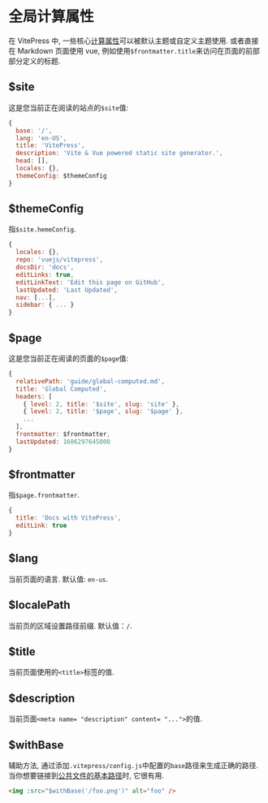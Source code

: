 # 全局计算属性

在 VitePress 中, 一些核心[计算属性](https://v3.vuejs.org/guide/computed.html#computed-properties)可以被默认主题或自定义主题使用. 或者直接在 Markdown 页面使用 vue, 例如使用`$frontmatter.title`来访问在页面的前部部分定义的标题.

## $site

这是您当前正在阅读的站点的`$site`值:

```js
{
  base: '/',
  lang: 'en-US',
  title: 'VitePress',
  description: 'Vite & Vue powered static site generator.',
  head: [],
  locales: {},
  themeConfig: $themeConfig
}
```

## $themeConfig

指`$site.hemeConfig`.

```js
{
  locales: {},
  repo: 'vuejs/vitepress',
  docsDir: 'docs',
  editLinks: true,
  editLinkText: 'Edit this page on GitHub',
  lastUpdated: 'Last Updated',
  nav: [...],
  sidebar: { ... }
}
```

## $page

这是您当前正在阅读的页面的`$page`值:

```js
{
  relativePath: 'guide/global-computed.md',
  title: 'Global Computed',
  headers: [
    { level: 2, title: '$site', slug: 'site' },
    { level: 2, title: '$page', slug: '$page' },
    ...
  ],
  frontmatter: $frontmatter,
  lastUpdated: 1606297645000
}
```

## $frontmatter

指`$page.frontmatter`.

```js
{
  title: 'Docs with VitePress',
  editLink: true
}
```

## $lang

当前页面的语言. 默认值: `en-us`.

## $localePath

当前页的区域设置路径前缀. 默认值：`/`.

## $title

当前页面使用的`<title>`标签的值.

## $description

当前页面`<meta name= "description" content= "...">`的值.

## $withBase

辅助方法, 通过添加`.vitepress/config.js`中配置的`base`路径来生成正确的路径. 当你想要链接到[公共文件的基本路径](../../../guide/introduction/asset-handling/#公共文件)时, 它很有用.

```html
<img :src="$withBase('/foo.png')" alt="foo" />
```
